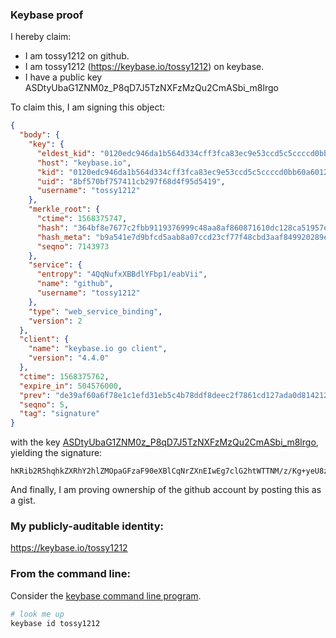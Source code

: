 ### Keybase proof

I hereby claim:

  * I am tossy1212 on github.
  * I am tossy1212 (https://keybase.io/tossy1212) on keybase.
  * I have a public key ASDtyUbaG1ZNM0z_P8qD7J5TzNXFzMzQu2CmASbi_m8lrgo

To claim this, I am signing this object:

```json
{
  "body": {
    "key": {
      "eldest_kid": "0120edc946da1b564d334cff3fca83ec9e53ccd5c5ccccd0bb60a60126e2fe6f25ae0a",
      "host": "keybase.io",
      "kid": "0120edc946da1b564d334cff3fca83ec9e53ccd5c5ccccd0bb60a60126e2fe6f25ae0a",
      "uid": "8bf570bf757411cb297f68d4f95d5419",
      "username": "tossy1212"
    },
    "merkle_root": {
      "ctime": 1568375747,
      "hash": "364bf8e7677c2fbb9119376999c48aa8af860871610dc128ca51957e231fc6f8e8dbf1a8ddae976e5be19ba99148bfb8ac418265938185965294cc28b5193f8f",
      "hash_meta": "b9a541e7d9bfcd5aab8a07ccd23cf77f48cbd3aaf849920289efbc800003879e",
      "seqno": 7143973
    },
    "service": {
      "entropy": "4QqNufxXBBdlYFbp1/eabVii",
      "name": "github",
      "username": "tossy1212"
    },
    "type": "web_service_binding",
    "version": 2
  },
  "client": {
    "name": "keybase.io go client",
    "version": "4.4.0"
  },
  "ctime": 1568375762,
  "expire_in": 504576000,
  "prev": "de39af60a6f78e1c1efd31eb5c4b78ddf8deec2f7861cd127ada0d8142122325",
  "seqno": 5,
  "tag": "signature"
}
```

with the key [ASDtyUbaG1ZNM0z_P8qD7J5TzNXFzMzQu2CmASbi_m8lrgo](https://keybase.io/tossy1212), yielding the signature:

```
hKRib2R5hqhkZXRhY2hlZMOpaGFzaF90eXBlCqNrZXnEIwEg7clG2htWTTNM/z/Kg+yeU8zVxczM0LtgpgEm4v5vJa4Kp3BheWxvYWTESpcCBcQg3jmvYKb3jhwe/THrXEt43fje7C94Yc0SetoNgUISIyXEICrd2CAiksnTh+jIUNtTyRhAC88J9z35SQj+LauSdZwqAgHCo3NpZ8RAef1hnVW30hVM0qvBaUwrcpZFoYo/9YRCrdDbQECv1lXenTXyaJy3rhuKnLA/lX2FKiSooRR7+1r02Ur37WdJC6hzaWdfdHlwZSCkaGFzaIKkdHlwZQildmFsdWXEIGx2gIVdfO5xf8YTvaWuJn2bNFvnYAawJIyk8fcElgAJo3RhZ80CAqd2ZXJzaW9uAQ==

```

And finally, I am proving ownership of the github account by posting this as a gist.

### My publicly-auditable identity:

https://keybase.io/tossy1212

### From the command line:

Consider the [keybase command line program](https://keybase.io/download).

```bash
# look me up
keybase id tossy1212
```
